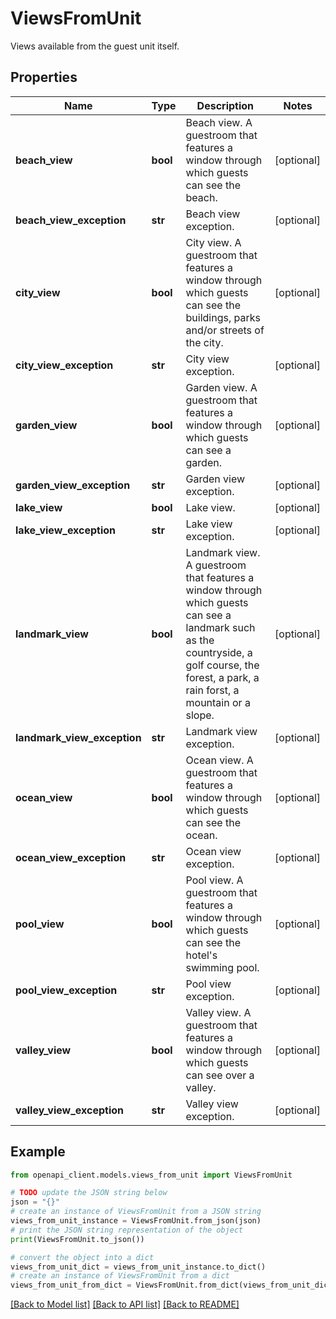 # ViewsFromUnit

Views available from the guest unit itself.

## Properties

Name | Type | Description | Notes
------------ | ------------- | ------------- | -------------
**beach_view** | **bool** | Beach view. A guestroom that features a window through which guests can see the beach. | [optional] 
**beach_view_exception** | **str** | Beach view exception. | [optional] 
**city_view** | **bool** | City view. A guestroom that features a window through which guests can see the buildings, parks and/or streets of the city. | [optional] 
**city_view_exception** | **str** | City view exception. | [optional] 
**garden_view** | **bool** | Garden view. A guestroom that features a window through which guests can see a garden. | [optional] 
**garden_view_exception** | **str** | Garden view exception. | [optional] 
**lake_view** | **bool** | Lake view. | [optional] 
**lake_view_exception** | **str** | Lake view exception. | [optional] 
**landmark_view** | **bool** | Landmark view. A guestroom that features a window through which guests can see a landmark such as the countryside, a golf course, the forest, a park, a rain forst, a mountain or a slope. | [optional] 
**landmark_view_exception** | **str** | Landmark view exception. | [optional] 
**ocean_view** | **bool** | Ocean view. A guestroom that features a window through which guests can see the ocean. | [optional] 
**ocean_view_exception** | **str** | Ocean view exception. | [optional] 
**pool_view** | **bool** | Pool view. A guestroom that features a window through which guests can see the hotel&#39;s swimming pool. | [optional] 
**pool_view_exception** | **str** | Pool view exception. | [optional] 
**valley_view** | **bool** | Valley view. A guestroom that features a window through which guests can see over a valley. | [optional] 
**valley_view_exception** | **str** | Valley view exception. | [optional] 

## Example

```python
from openapi_client.models.views_from_unit import ViewsFromUnit

# TODO update the JSON string below
json = "{}"
# create an instance of ViewsFromUnit from a JSON string
views_from_unit_instance = ViewsFromUnit.from_json(json)
# print the JSON string representation of the object
print(ViewsFromUnit.to_json())

# convert the object into a dict
views_from_unit_dict = views_from_unit_instance.to_dict()
# create an instance of ViewsFromUnit from a dict
views_from_unit_from_dict = ViewsFromUnit.from_dict(views_from_unit_dict)
```
[[Back to Model list]](../README.md#documentation-for-models) [[Back to API list]](../README.md#documentation-for-api-endpoints) [[Back to README]](../README.md)


